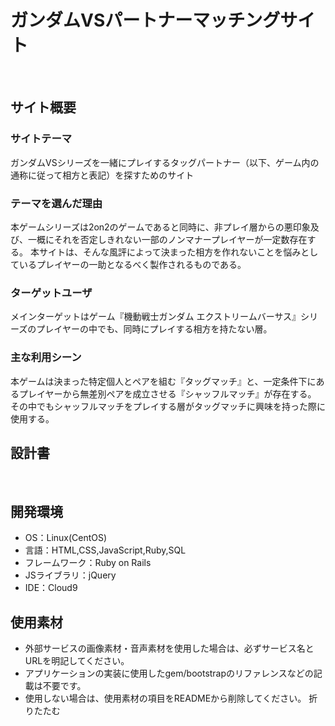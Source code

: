 # ガンダムVSパートナーマッチングサイト
​
## サイト概要
### サイトテーマ
ガンダムVSシリーズを一緒にプレイするタッグパートナー（以下、ゲーム内の通称に従って相方と表記）を探すためのサイト
​
### テーマを選んだ理由
  本ゲームシリーズは2on2のゲームであると同時に、非プレイ層からの悪印象及び、一概にそれを否定しきれない一部のノンマナープレイヤーが一定数存在する。
  本サイトは、そんな風評によって決まった相方を作れないことを悩みとしているプレイヤーの一助となるべく製作されるものである。
​
### ターゲットユーザ
  メインターゲットはゲーム『機動戦士ガンダム エクストリームバーサス』シリーズのプレイヤーの中でも、同時にプレイする相方を持たない層。
​
### 主な利用シーン
  本ゲームは決まった特定個人とペアを組む『タッグマッチ』と、一定条件下にあるプレイヤーから無差別ペアを成立させる『シャッフルマッチ』が存在する。
  その中でもシャッフルマッチをプレイする層がタッグマッチに興味を持った際に使用する。
​
## 設計書
<!--テーマを設定・提出する時点では不要です-->
​
## 開発環境
- OS：Linux(CentOS)
- 言語：HTML,CSS,JavaScript,Ruby,SQL
- フレームワーク：Ruby on Rails
- JSライブラリ：jQuery
- IDE：Cloud9
​
## 使用素材
- 外部サービスの画像素材・音声素材を使用した場合は、必ずサービス名とURLを明記してください。
- アプリケーションの実装に使用したgem/bootstrapのリファレンスなどの記載は不要です。
- 使用しない場合は、使用素材の項目をREADMEから削除してください。
折りたたむ